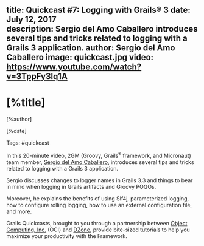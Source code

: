title: Quickcast #7: Logging with Grails® 3
date: July 12, 2017   
description: Sergio del Amo Caballero introduces several tips and tricks related to logging with a Grails 3 application.
author: Sergio del Amo Caballero
image: quickcast.jpg
video: https://www.youtube.com/watch?v=3TppFy3lq1A   
---

# [%title]

[%author]

[%date] 

Tags: #quickcast

In this 20-minute video, 2GM (Groovy, Grails<sup>&reg;</sup> framework, and Micronaut) team member, [Sergio del Amo Caballero](https://objectcomputing.com/products/2gm-team#caballero), introduces several tips and tricks related to logging with a Grails 3 application.

Sergio discusses changes to logger names in Grails 3.3 and things to bear in mind when logging in Grails artifacts and Groovy POGOs.

Moreover, he explains the benefits of using Slf4j, parameterized logging, how to configure rolling logging, how to use an external configuration file, and more.

Grails Quickcasts, brought to you through a partnership between [Object Computing, Inc.](https://objectcomputing.com/) (OCI) and [DZone](https://dzone.com/), provide bite-sized tutorials to help you maximize your productivity with the Framework.

